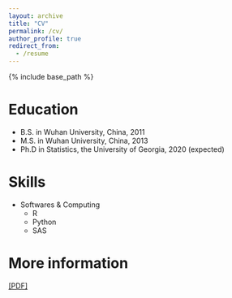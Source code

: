 ```yaml
---
layout: archive
title: "CV"
permalink: /cv/
author_profile: true
redirect_from:
  - /resume
---
```


{% include base_path %}

Education
======
* B.S. in Wuhan University, China, 2011
* M.S. in Wuhan University, China, 2013
* Ph.D in Statistics, the University of Georgia, 2020 (expected)

Skills
======
* Softwares & Computing
  * R
  * Python
  * SAS

More information
======
[[PDF]](https://joyeecat.github.io/files/CV.pdf)
